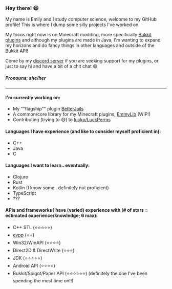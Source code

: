 ### Hey there! :smile:

My name is Emily and I study computer science, welcome to my GitHub profile! This is where I dump some silly projects I've worked on.

My focus right now is on Minecraft modding, more specifically [Bukkit plugins](https://dev.bukkit.org/bukkit-plugins) and although my plugins are made in Java, I'm wanting to expand my horizons and do fancy things in other languages and outside of the Bukkit API!

Come by my [discord server](https://discord.gg/GDxHt27) if you are seeking support for my plugins, or just to say hi and have a bit of a chit chat :smile:

##### Pronouns: she/her
___
#### I'm currently working on:
* My ""flagship"" plugin [BetterJails](https://github.com/emilyy-dev/BetterJails)
* A common/core library for my Minecraft plugins, [EmmyLib](https://github.com/emilyy-dev/EmmyLib) (WIP!)
* Contributing (trying to :sweat_smile:) to [lucko/LuckPerms](https://github.com/lucko/LuckPerms)

#### Languages I have experience (and like to consider myself proficient in):
* C++
* Java
* C

#### Languages I want to learn.. eventually:
* Clojure
* Rust
* Kotlin (I know some.. definitely not proficient)
* TypeScript
* ???

#### APIs and frameworks I have (varied) experience with (# of stars = estimated experience/knowledge; 6 max):
* C++ STL (:star::star::star::star::star:)
* [evpp](https://github.com/Qihoo360/evpp) (:star::star:)
* Win32/WinAPI (:star::star::star::star:)
* Direct2D & DirectWrite (:star::star::star:)
* JDK (:star::star::star::star::star:)
* Android API (:star::star::star::star:)
* Bukkit/Spigot/Paper API (:star::star::star::star::star::star:) (definitely the one I've been spending the most time on!!)

